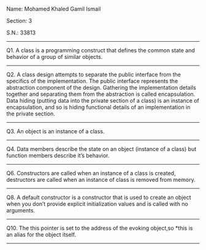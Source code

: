 Name: Mohamed Khaled Gamil Ismail

Section: 3

S.N.: 33813
***
Q1.  A class is a programming construct that defines the common state and behavior of a group of similar objects.
***
Q2.  A class design attempts to separate the public interface from the specifics of the implementation. The public interface represents the abstraction component of the design. Gathering the implementation details together and separating them from the abstraction is called encapsulation. Data hiding (putting data into the private section of a class) is an instance of encapsulation, and so is hiding functional details of an implementation in the private section.
***
Q3.  An object is an instance of a class.
***
Q4.  Data members describe the state on an object (instance of a class) but function members describe it’s behavior.
***
Q6.  Constructors are called when an instance of a class is created, destructors are called when an instance of class is removed from memory.
***
Q8.  A default constructor is a constructor that is used to create an object when you don’t provide explicit initialization values and is called with no arguments.
***
Q10. The this pointer is set to the address of the evoking object,so *this is an alias for the object itself.
***
